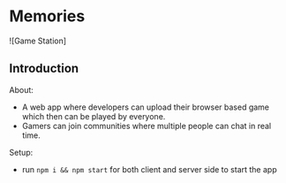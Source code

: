 # Memories

<!-- ![Game Station](https://i.ibb.co/Z8Y0CJv/Screenshot-2020-10-30-at-11-10-04.png) -->
![Game Station]
## Introduction
About:
* A web app where developers can upload their browser based game which then can be played by everyone.
* Gamers can join communities where multiple people can chat in real time.

Setup:
- run ```npm i && npm start``` for both client and server side to start the app

